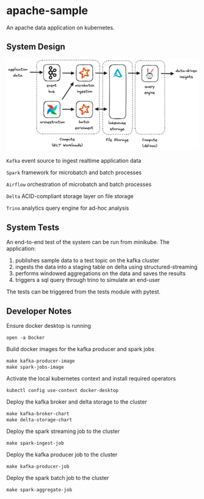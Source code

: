 # apache-sample
An apache data application on kubernetes.

## System Design

![](system-design.png)

`Kafka` event source to ingest realtime application data

`Spark` framework for microbatch and batch processes

`Airflow` orchestration of microbatch and batch processes

`Delta` ACID-compliant storage layer on file storage

`Trino` analytics query engine for ad-hoc analysis

## System Tests

An end-to-end test of the system can be run from minikube. The application:

1. publishes sample data to a test topic on the kafka cluster
2. ingests the data into a staging table on delta using structured-streaming
3. performs windowed aggregations on the data and saves the results
4. triggers a sql query through trino to simulate an end-user

The tests can be triggered from the tests module with pytest.


## Developer Notes

Ensure docker desktop is running
```shell
open -a Docker
```

Build docker images for the kafka producer and spark jobs
```shell
make kafka-producer-image
make spark-jobs-image
```

Activate the local kubernetes context and install required operators
```shell
kubectl config use-context docker-desktop

```

Deploy the kafka broker and delta storage to the cluster
```shell
make kafka-broker-chart
make delta-storage-chart
```

Deploy the spark streaming job to the cluster
```shell
make spark-ingest-job
```

Deploy the kafka producer job to the cluster
```shell
make kafka-producer-job
```

Deploy the spark batch job to the cluster
```shell
make spark-aggregate-job
```
